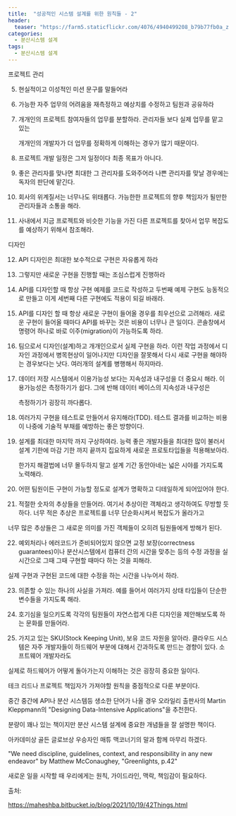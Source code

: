 ```yaml
---
title:  "성공적인 시스템 설계를 위한 원칙들 - 2"
header:
  teaser: "https://farm5.staticflickr.com/4076/4940499208_b79b77fb0a_z.jpg"
categories: 
  - 분산시스템 설계
tags:
  - 분산시스템 설계
---
```


  프로젝트 관리
  
  5. 현실적이고 이성적인 미션 문구를 말들어라

  6. 가능한 자주 업무의 어려움을 재측정하고 예상치를 수정하고 팀원과 공유하라

  7. 개개인의 프로젝트 참여자들의 업무를 분할하라. 관리자들 보다 실제 업무를 맡고 있는 
     
     개개인의 개발자가 더 업무를 정확하게 이해하는 경우가 많기 때문이다.
     
  8. 프로젝트 개발 일정은 그저 일정이다 최종 목표가 아니다.
  9. 좋은 관리자를 맞나면 최대한 그 관리자를 도와주어라 나쁜 관리자를 맞날 경우에는 독자의 판단에 맡긴다.
  10. 회사의 위계질서는 너무나도 위태롭다. 가능한한 프로젝트의 향후 책임자가 될만한 관리자들과 소통을 해라.
  11. 사내에서 지금 프로젝트와 비슷한 기능을 가진 다른 프로젝트를 찾아서 업무 복잡도를 예상하기 위해서 참조해라.


  디자인
  
  12. API 디자인은 최대한 보수적으로 구현은 자유롭게 하라
  13. 그렇지만 새로운 구현을 진행할 때는 조심스럽게 진행하라
  14. API를 디자인할 때 항상 구현 예제를 코드로 작성하고 두번째 예제 구현도 능동적으로 만들고 이게 세번째 다른 구현에도 적용이 되길 바래라.
  15. API를 디자인 할 때 항상 새로운 구현이 들어올 경우를 최우선으로 고려해라. 새로운 구현이 들어올 때마다 API를 바꾸는 것은 비용이 너무나 큰 일이다.
      콘솔창에서 명령어 하나로 바로 이주(migration)이 가능하도록 하라.
  16. 팀으로서 디자인(설계)하고 개개인으로서 실제 구현을 하라. 이런 작업 과정에서 디자인 과정에서 병목현상이 일어나지만
      디자인을 잘못해서 다시 새로 구현을 해야하는 경우보다는 낫다.
      여러개의 설계를 병행해서 하지마라.
   
  17. 데이터 저장 시스템에서 이용가능성 보다는 지속성과 내구성을 더 중요시 해라. 이용가능성은 측정하기가 쉽다. 그에 반해 데이터 베이스의 지속성과 내구성은

      측정하기가 굉장히 까다롭다. 
      
  18. 여러가지 구현을 테스트로 만들어서 유지해라(TDD). 테스트 결과를 비교하는 비용이 나중에 기술적 부채를 예방하는 좋은 방향이다.

  19. 설계를 최대한 마지막 까지 구상하여라. 능력 좋은 개발자들을 최대한 많이 불러서 설계 기한에 마감 기한 까지 끝까지 집요하게 새로운 프로토타입들을 적용해보아라.
  
      한가지 해결법에 너무 몰두하지 말고 설계 기간 동안아네는 넓은 시야를 가지도록 노력해라.
  
  20. 어떤 팀원이든 구현이 가능할 정도로 설계가 명확하고 디테일하게 되어있어야 한다.

  21. 적절한 숫자의 추상들을 만들어라. 여기서 추상이란 객체라고 생각하여도 무방할 듯하다. 너무 적은 추상은 프로젝트를 너무 단순화시켜서 복잡도가 올라가고

  너무 많은 추상들은 그 새로운 의미를 가진 객체들이 오히려 팀원들에게 방해가 된다.
  
  22. 예외처리나 에러코드가 준비되어있지 않으면 교정 보장(correctness guarantees)이나 분산시스템에서 컴퓨터 간의 시간을 맞추는 등의 수정 과정을 실시간으로 그때 그때 구현할 때마다 하는 것을 피해라.

  실제 구현과 구현된 코드에 대한 수정을 하는 시간을 나누어서 하라.
  
  23. 의존할 수 있는 하나의 사실을 가져라. 예를 들어서 여러가지 상태 타입들이 단순한 변수들을 가지도록 해라.

  24. 호기심을 일으키도록 각각의 팀원들이 자연스럽게 다른 디자인을 제안해보도록 하는 문화를 만들어라.
  
  25. 가지고 있는 SKU(Stock Keeping Unit), 보유 코드 자원을 알아라. 클라우드 시스템은 자주 개발자들이 하드웨어 부분에 대해서 간과하도록 만드는 경향이 있다. 소프트웨어 개발자라도

  실제로 하드웨어가 어떻게 돌아가는지 이해하는 것은 굉장히 중요한 일이다.
  
  
  
  테크 리드나 프로젝트 책임자가 가져야할 원칙을 중점적으로 다룬 부분이다.
  
  중간 중간에 API나 분산 시스템등 생소한 단어가 나올 경우 오라일리 출판사의 Martin Kleppmann의 "Designing Data-Intensive Applications"을 추천한다.
  
  분량이 꽤나 있는 책이지만 분산 시스템 설계에 중요한 개념들을 잘 설명한 책이다.
  
  아카데미상 골든 글로브상 우승자인 매튜 맥코너기의 말과 함께 마무리 하겠다.
  
  "We need discipline, guidelines, context, and responsibility in any new endeavor" by Matthew McConaughey, "Greenlights, p.42"
  
  새로운 일을 시작할 때 우리에게는 원칙, 가이드라인, 맥락, 책임감이 필요하다.

      

      
출처: 

https://maheshba.bitbucket.io/blog/2021/10/19/42Things.html